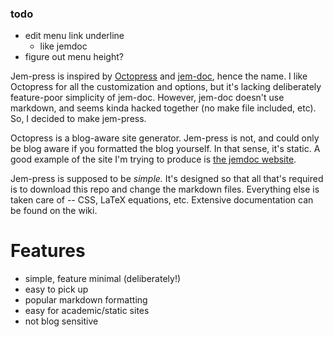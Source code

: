 
### todo
* edit menu link underline
    * like jemdoc
* figure out menu height?

Jem-press is inspired by [Octopress][octo] and [jem-doc][jem], hence the name.
I like Octopress for all the customization and options, but it's lacking
deliberately feature-poor simplicity of jem-doc. However, jem-doc doesn't use
markdown, and seems kinda hacked together (no make file included, etc). So, I
decided to make jem-press.

Octopress is a blog-aware site generator. Jem-press is not, and could only be
blog aware if you formatted the blog yourself. In that sense, it's static. A
good example of the site I'm trying to produce is [the jemdoc website][jem].

Jem-press is supposed to be *simple.* It's designed so that all that's required
is to download this repo and change the markdown files. Everything else is
taken care of -- CSS, LaTeX equations, etc. Extensive documentation can be
found on the wiki.

[octo]:http://octopress.org
[jem]:http://jemdoc.jaboc.net/index.html



Features
=========
* simple, feature minimal (deliberately!)
* easy to pick up
* popular markdown formatting
* easy for academic/static sites
* not blog sensitive
